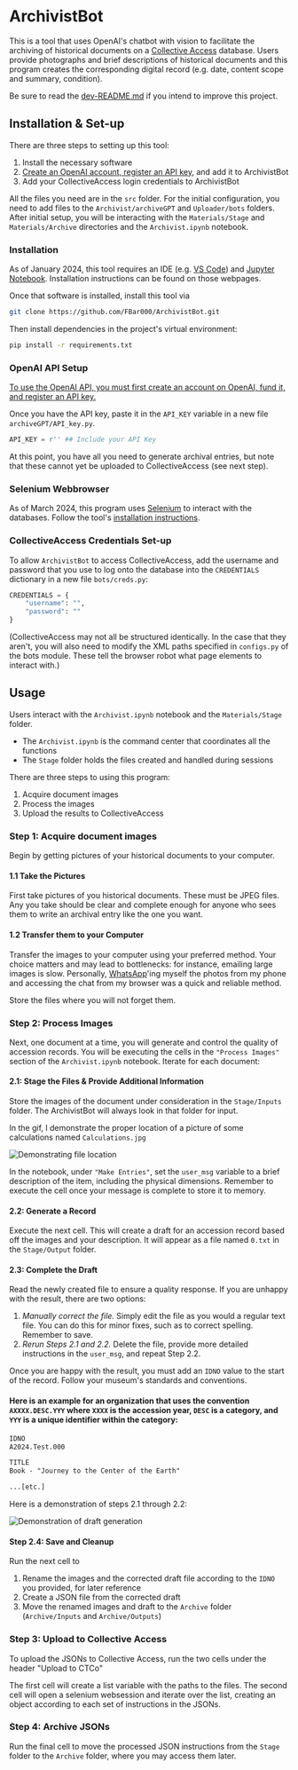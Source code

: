# ArchivistBot

This is a tool that uses OpenAI's chatbot with vision to facilitate the archiving of historical documents on a [Collective Access](https://www.collectiveaccess.org/) database. Users provide photographs and brief descriptions of historical documents and this program creates the corresponding digital record (e.g. date, content scope and summary, condition).

Be sure to read the [dev-README.md](dev-README.md) if you intend to improve this project.

## Installation & Set-up

There are three steps to setting up this tool:
1. Install the necessary software 
2. [Create an OpenAI account, register an  API key](https://platform.openai.com/docs/quickstart?context=python), and add it to ArchivistBot
3. Add your CollectiveAccess login credentials to ArchivistBot

All the files you need are in the `src` folder. For the initial configuration, you need to add files to the `Archivist/archiveGPT` and `Uploader/bots` folders. After initial setup, you will be interacting with the `Materials/Stage` and `Materials/Archive` directories and the `Archivist.ipynb` notebook. 


### Installation

As of January 2024, this tool requires an IDE (e.g. [VS Code](https://code.visualstudio.com/)) and [Jupyter Notebook](https://code.visualstudio.com/docs/datascience/jupyter-notebooks). Installation instructions can be found on those webpages.

Once that software is installed, install this tool via

```bash
git clone https://github.com/FBar000/ArchivistBot.git
```

Then install dependencies in the project's virtual environment: 

```bash
pip install -r requirements.txt
```

### OpenAI API Setup

[To use the OpenAI API, you must first create an account on OpenAI, fund it, and register an API key.](https://platform.openai.com/docs/quickstart?context=python) 

Once you have the API key, paste it in the `API_KEY` variable in a new file `archiveGPT/API_key.py`.

```python
API_KEY = r'' ## Include your API Key
```

At this point, you have all you need to generate archival entries, but note that these cannot yet be uploaded to CollectiveAccess (see next step).

### Selenium Webbrowser

As of March 2024, this program uses [Selenium](https://selenium-python.readthedocs.io/) to interact with the databases. Follow the tool's [installation instructions](https://selenium-python.readthedocs.io/installation.html).


### CollectiveAccess Credentials Set-up

To allow `ArchivistBot` to access CollectiveAccess, add the username and password that you use to log onto the database into the `CREDENTIALS` dictionary in a new file `bots/creds.py`:

```python
CREDENTIALS = {
    "username": "",
    "password": ""
} 
```


(CollectiveAccess may not all be structured identically. In the case that they aren't, you will also need to modify the XML paths specified in `configs.py` of the bots module. These tell the browser robot what page elements to interact with.)


## Usage

Users interact with the `Archivist.ipynb` notebook and the `Materials/Stage` folder. 
* The `Archivist.ipynb` is the command center that coordinates all the functions
* The `Stage` folder holds the files created and handled during sessions

There are three steps to using this program: 
1. Acquire document images
2. Process the images
3. Upload the results to CollectiveAccess


### Step 1: Acquire document images

Begin by getting pictures of your historical documents to your computer.

#### 1.1 Take the Pictures

First take pictures of you historical documents. These must be JPEG files. Any you take should be clear and complete enough for anyone who sees them to write an archival entry like the one you want. 

#### 1.2 Transfer them to your Computer

Transfer the images to your computer using your preferred method. Your choice matters and may lead to bottlenecks: for instance, emailing large images is slow. Personally, [WhatsApp](https://www.whatsapp.com/)'ing myself the photos from my phone and accessing the chat from my browser was a quick and reliable method.

Store the files where you will not forget them.


### Step 2: Process Images

Next, one document at a time, you will generate and control the quality of accession records. You will be executing the cells in the `"Process Images"` section of the `Archivist.ipynb` notebook. Iterate for each document: 

#### 2.1: Stage the Files & Provide Additional Information

Store the images of the document under consideration in the `Stage/Inputs` folder. The ArchivistBot will always look in that folder for input.

In the gif, I demonstrate the proper location of a picture of some calculations named `Calculations.jpg`


![Demonstrating file location](https://github.com/FBar000/ArchivistBot/blob/main/gifs/Loading-Inputs.gif)


In the notebook, under `"Make Entries"`, set the `user_msg` variable to a brief description of the item, including the physical dimensions. Remember to execute the cell once your message is complete to store it to memory.

#### 2.2: Generate a Record

Execute the next cell. This will create a draft for an accession record based off the images and your description. It will appear as a file named `0.txt` in the `Stage/Output` folder. 

#### 2.3: Complete the Draft

Read the newly created file to ensure a quality response. If you are unhappy with the result, there are two options:
1. *Manually correct the file.* Simply edit the file as you would a regular text file. You can do this for minor fixes, such as to correct spelling. Remember to save.
2. *Rerun Steps 2.1 and 2.2.* Delete the file, provide more detailed instructions in the `user_msg`, and repeat Step 2.2.

Once you are happy with the result, you must add an `IDNO` value to the start of the record. Follow your museum's standards and conventions. 
#### Here is an example for an organization that uses the convention `AXXXX.DESC.YYY` where `XXXX` is the accession year, `DESC` is a category, and `YYY` is a unique identifier within the category:

```txt
IDNO
A2024.Test.000

TITLE
Book - "Journey to the Center of the Earth"

...[etc.]
```

Here is a demonstration of steps 2.1 through 2.2:

![Demonstration of draft generation](https://github.com/FBar000/ArchivistBot/blob/main/gifs/Processing-Inputs.gif)


#### Step 2.4: Save and Cleanup

Run the next cell to 
1. Rename the images and the corrected draft file according to the `IDNO` you provided, for later reference
2. Create a JSON file from the corrected draft
3. Move the renamed images and draft to the `Archive` folder (`Archive/Inputs` and `Archive/Outputs`)


### Step 3: Upload to Collective Access

To upload the JSONs to Collective Access, run the two cells under the header "Upload to CTCo"

The first cell will create a list variable with the paths to the files. The second cell will open a selenium websession and iterate over the list, creating an object according to each set of instructions in the JSONs. 

### Step 4: Archive JSONs

Run the final cell to move the processed JSON instructions from the `Stage` folder to the `Archive` folder, where you may access them later.
